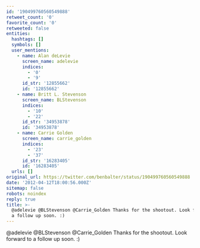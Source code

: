 ```yaml
---
id: '190499760560549888'
retweet_count: '0'
favorite_count: '0'
retweeted: false
entities:
  hashtags: []
  symbols: []
  user_mentions:
    - name: Alan deLevie
      screen_name: adelevie
      indices:
        - '0'
        - '9'
      id_str: '12855662'
      id: '12855662'
    - name: Britt L. Stevenson
      screen_name: BLStevenson
      indices:
        - '10'
        - '22'
      id_str: '34953878'
      id: '34953878'
    - name: Carrie Golden
      screen_name: carrie_golden
      indices:
        - '23'
        - '37'
      id_str: '16283405'
      id: '16283405'
  urls: []
original_url: https://twitter.com/benbalter/status/190499760560549888
date: '2012-04-12T18:00:56.000Z'
sitemap: false
robots: noindex
reply: true
title: >-
  @adelevie @BLStevenson @Carrie_Golden Thanks for the shootout. Look forward to
  a follow up soon. :)
---
```


@adelevie @BLStevenson @Carrie_Golden Thanks for the shootout. Look forward to a follow up soon. :)